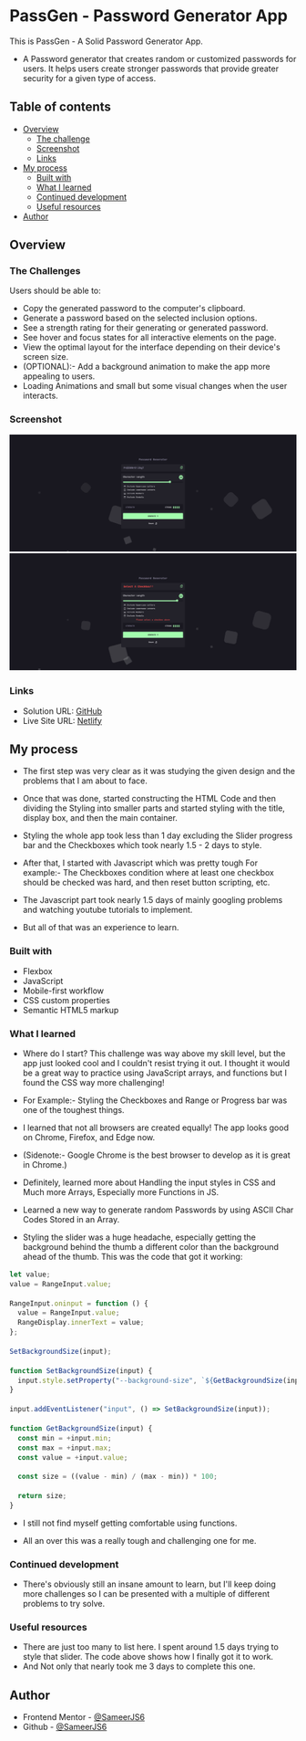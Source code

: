 # PassGen - Password Generator App

This is PassGen - A Solid Password Generator App.

- A Password generator that creates random or customized passwords for users. It helps users create stronger passwords that provide greater security for a given type of access.

## Table of contents

- [Overview](#overview)
  - [The challenge](#the-challenge)
  - [Screenshot](#screenshot)
  - [Links](#links)
- [My process](#my-process)
  - [Built with](#built-with)
  - [What I learned](#what-i-learned)
  - [Continued development](#continued-development)
  - [Useful resources](#useful-resources)
- [Author](#author)

## Overview

### The Challenges

Users should be able to:

- Copy the generated password to the computer's clipboard.
- Generate a password based on the selected inclusion options.
- See a strength rating for their generating or generated password.
- See hover and focus states for all interactive elements on the page.
- View the optimal layout for the interface depending on their device's screen size.
- (OPTIONAL):- Add a background animation to make the app more appealing to users.
- Loading Animations and small but some visual changes when the user interacts.

### Screenshot

![](./preview.png)
![](./error-preview.png)

### Links

- Solution URL: [GitHub](https://github.com/SameerJS6/Password-Generator-App.git)
- Live Site URL: [Netlify](https://password-generator-singh.netlify.app/)

## My process

- The first step was very clear as it was studying the given design and the problems that I am about to face.

- Once that was done, started constructing the HTML Code and then dividing the Styling into smaller parts and started styling with the title, display box, and then the main container.

- Styling the whole app took less than 1 day excluding the Slider progress bar and the Checkboxes which took nearly 1.5 - 2 days to style.

- After that, I started with Javascript which was pretty tough For example:- The Checkboxes condition where at least one checkbox should be checked was hard, and then reset button scripting, etc.

- The Javascript part took nearly 1.5 days of mainly googling problems and watching youtube tutorials to implement.
- But all of that was an experience to learn.

### Built with

- Flexbox
- JavaScript
- Mobile-first workflow
- CSS custom properties
- Semantic HTML5 markup

### What I learned

- Where do I start? This challenge was way above my skill level, but the app just looked cool and I couldn't resist trying it out. I thought it would be a great way to practice using JavaScript arrays, and functions but I found the CSS way more challenging!

- For Example:- Styling the Checkboxes and Range or Progress bar was one of the toughest things.

- I learned that not all browsers are created equally! The app looks good on Chrome, Firefox, and Edge now.

- (Sidenote:- Google Chrome is the best browser to develop as it is great in Chrome.)

- Definitely, learned more about Handling the input styles in CSS and Much more Arrays, Especially more Functions in JS.
- Learned a new way to generate random Passwords by using ASCII Char Codes Stored in an Array.

- Styling the slider was a huge headache, especially getting the background behind the thumb a different color than the background ahead of the thumb. This was the code that got it working:

```js
let value;
value = RangeInput.value;

RangeInput.oninput = function () {
  value = RangeInput.value;
  RangeDisplay.innerText = value;
};

SetBackgroundSize(input);

function SetBackgroundSize(input) {
  input.style.setProperty("--background-size", `${GetBackgroundSize(input)}%`);
}

input.addEventListener("input", () => SetBackgroundSize(input));

function GetBackgroundSize(input) {
  const min = +input.min;
  const max = +input.max;
  const value = +input.value;

  const size = ((value - min) / (max - min)) * 100;

  return size;
}
```

- I still not find myself getting comfortable using functions.

- All an over this was a really tough and challenging one for me.

### Continued development

- There's obviously still an insane amount to learn, but I'll keep doing more challenges so I can be presented with a multiple of different problems to try solve.

### Useful resources

- There are just too many to list here. I spent around 1.5 days trying to style that slider. The code above shows how I finally got it to work.
- And Not only that nearly took me 3 days to complete this one.

## Author

- Frontend Mentor - [@SameerJS6](https://www.frontendmentor.io/profile/SameerJS6)
- Github - [@SameerJS6](https://github.com/SameerJS6/)
